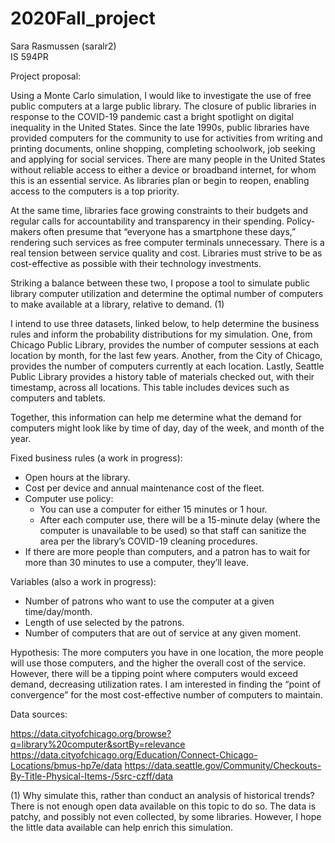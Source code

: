# 2020Fall_project

Sara Rasmussen (saralr2)  
IS 594PR 

Project proposal:

Using a Monte Carlo simulation, I would like to investigate the use of free public computers at a large public library. The closure of public libraries in response to the COVID-19 pandemic cast a bright spotlight on digital inequality in the United States. Since the late 1990s, public libraries have provided computers for the community to use for activities from writing and printing documents, online shopping, completing schoolwork, job seeking and applying for social services. There are many people in the United States without reliable access to either a device or broadband internet, for whom this is an essential service. As libraries plan or begin to reopen, enabling access to the computers is a top priority. 

At the same time, libraries face growing constraints to their budgets and regular calls for accountability and transparency in their spending. Policy-makers often presume that “everyone has a smartphone these days,” rendering such services as free computer terminals unnecessary. There is a real tension between service quality and cost. Libraries must strive to be as cost-effective as possible with their technology investments.   

Striking a balance between these two, I propose a tool to simulate public library computer utilization and determine the optimal number of computers to make available at a library, relative to demand. (1) 

I intend to use three datasets, linked below, to help determine the business rules and inform the probability distributions for my simulation. One, from Chicago Public Library, provides the number of computer sessions at each location by month, for the last few years. Another, from the City of Chicago, provides the number of computers currently at each location. Lastly, Seattle Public Library provides a history table of materials checked out, with their timestamp, across all locations. This table includes devices such as computers and tablets.

Together, this information can help me determine what the demand for computers might look like by time of day, day of the week, and month of the year. 

Fixed business rules (a work in progress): 

- Open hours at the library. 
- Cost per device and annual maintenance cost of the fleet.
- Computer use policy: 
    - You can use a computer for either 15 minutes or 1 hour. 
    - After each computer use, there will be a 15-minute delay (where the computer is unavailable to be used) so that staff can sanitize the area per the library’s COVID-19 cleaning procedures.
- If there are more people than computers, and a patron has to wait for more than 30 minutes to use a computer, they’ll leave.

Variables (also a work in progress):

- Number of patrons who want to use the computer at a given time/day/month.
- Length of use selected by the patrons. 
- Number of computers that are out of service at any given moment. 

Hypothesis: The more computers you have in one location, the more people will use those computers, and the higher the overall cost of the service. However, there will be a tipping point where computers would exceed demand, decreasing utilization rates. I am interested in finding the “point of convergence” for the most cost-effective number of computers to maintain.

Data sources:

https://data.cityofchicago.org/browse?q=library%20computer&sortBy=relevance 
https://data.cityofchicago.org/Education/Connect-Chicago-Locations/bmus-hp7e/data
https://data.seattle.gov/Community/Checkouts-By-Title-Physical-Items-/5src-czff/data  

(1) Why simulate this, rather than conduct an analysis of historical trends? There is not enough open data available on this topic to do so. The data is patchy, and possibly not even collected, by some libraries. However, I hope the little data available can help enrich this simulation.





